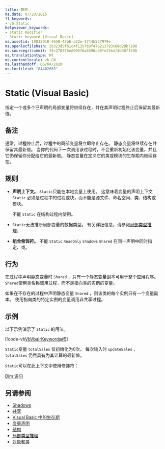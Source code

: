 ```yaml
---
title: 静态
ms.date: 07/20/2015
f1_keywords:
- vb.Static
helpviewer_keywords:
- static modifier
- Static keyword [Visual Basic]
ms.assetid: 19013910-4658-47b6-a22e-1744b527979e
ms.openlocfilehash: 3b323d5fb1c4f1357b9f476213793c69d29b7208
ms.sourcegitcommit: f8c270376ed905f6a8896ce0fe25b4f4b38ff498
ms.translationtype: MT
ms.contentlocale: zh-CN
ms.lasthandoff: 06/04/2020
ms.locfileid: "84402689"
---
```

# <a name="static-visual-basic"></a>Static (Visual Basic)
指定一个或多个已声明的局部变量将继续存在，并在其声明过程终止后保留其最新值。  
  
## <a name="remarks"></a>备注  
 通常，过程停止后，过程中的局部变量将立即停止存在。 静态变量将继续存在并保留其最新值。 当你的代码下一次调用该过程时，不会重新初始化该变量，并且它仍保留你分配给它的最新值。 静态变量在定义它的类或模块的生存期内继续存在。  
  
## <a name="rules"></a>规则  
  
- **声明上下文。** `Static`只能在本地变量上使用。 这意味着变量的声明上下文 `Static` 必须是过程中的过程或块，而不能是源文件、命名空间、类、结构或模块。  
  
     不能 `Static` 在结构过程内使用。  
  
- `Static`无法推断局部变量的数据类型。 有关详细信息，请参阅[局部类型推理](../../programming-guide/language-features/variables/local-type-inference.md)。  
  
- **组合修饰符。** 不能 `Static` `ReadOnly` `Shadows` `Shared` 在同一声明中同时指定、或。  
  
## <a name="behavior"></a>行为  
 在过程中声明静态变量时 `Shared` ，只有一个静态变量副本可用于整个应用程序。 `Shared`使用类名称调用过程，而不是指向类的实例的变量。  
  
 如果在不存在的过程中声明静态变量 `Shared` ，则该类的每个实例只有一个变量副本。 使用指向类的特定实例的变量调用非共享过程。  
  
## <a name="example"></a>示例  
 以下示例演示了 `Static` 的用法。  
  
 [!code-vb[VbVbalrKeywords#5](~/samples/snippets/visualbasic/VS_Snippets_VBCSharp/VbVbalrKeywords/VB/Class1.vb#5)]  
  
 `Static`变量 `totalSales` 仅初始化为0次。 每次输入时 `updateSales` ， `totalSales` 仍然具有为其计算的最新值。  
  
 `Static`可以在此上下文中使用修饰符：  
  
 [Dim 语句](../statements/dim-statement.md)  
  
## <a name="see-also"></a>另请参阅

- [Shadows](shadows.md)
- [共享](shared.md)
- [Visual Basic 中的生存期](../../programming-guide/language-features/declared-elements/lifetime.md)
- [变量声明](../../programming-guide/language-features/variables/variable-declaration.md)
- [结构](../../programming-guide/language-features/data-types/structures.md)
- [局部类型推理](../../programming-guide/language-features/variables/local-type-inference.md)
- [对象和类](../../programming-guide/language-features/objects-and-classes/index.md)

